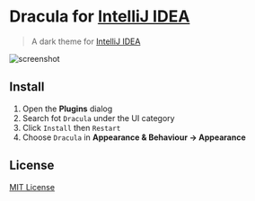 # Dracula for [IntelliJ IDEA](https://www.jetbrains.com/idea/)

> A dark theme for [IntelliJ IDEA](https://www.jetbrains.com/idea/)

![screenshot](https://i.imgur.com/nigoz5G.png)

## Install

1. Open the **Plugins** dialog
2. Search fot `Dracula` under the UI category
3. Click `Install` then `Restart`
4. Choose `Dracula` in **Appearance & Behaviour -> Appearance**

## License

[MIT License](./LICENSE)
